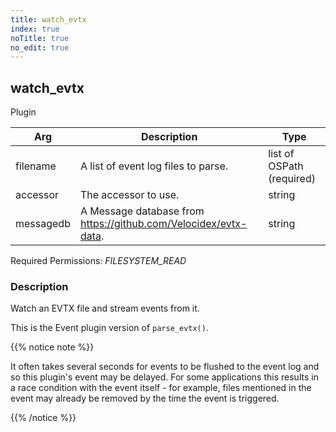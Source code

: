 ```yaml
---
title: watch_evtx
index: true
noTitle: true
no_edit: true
---
```




<div class="vql_item"></div>


## watch_evtx
<span class='vql_type pull-right page-header'>Plugin</span>



<div class="vqlargs"></div>

Arg | Description | Type
----|-------------|-----
filename|A list of event log files to parse.|list of OSPath (required)
accessor|The accessor to use.|string
messagedb|A Message database from https://github.com/Velocidex/evtx-data.|string

Required Permissions: 
<i class="linkcolour label pull-right label-success">FILESYSTEM_READ</i>

### Description

Watch an EVTX file and stream events from it.

This is the Event plugin version of `parse_evtx()`.

{{% notice note %}}

It often takes several seconds for events to be flushed to the event
log and so this plugin's event may be delayed. For some applications
this results in a race condition with the event itself - for example,
files mentioned in the event may already be removed by the time the
event is triggered.

{{% /notice %}}


